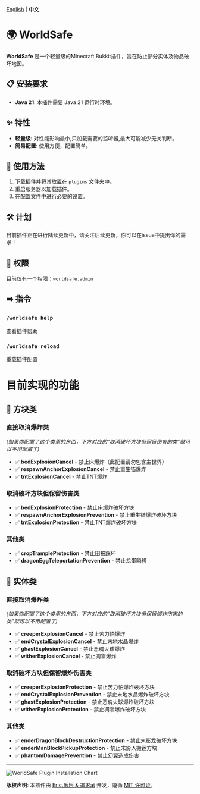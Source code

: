 
[English](README.md) | **中文**

# 🌍 WorldSafe

**WorldSafe** 是一个轻量级的Minecraft Bukkit插件，旨在防止部分实体及物品破坏地图。

## 📋 安装要求

- **Java 21**: 本插件需要 Java 21 运行时环境。

## ✨ 特性

- **轻量级**: 对性能影响最小,只加载需要的监听器,最大可能减少无关判断。
- **简易配置**: 使用方便，配置简单。

## 📖 使用方法

1. 下载插件并将其放置在 `plugins` 文件夹中。
2. 重启服务器以加载插件。
3. 在配置文件中进行必要的设置。

## 🛠️ 计划

目前插件正在进行陆续更新中，请关注后续更新，你可以在issue中提出你的需求！

## 🔐 权限

目前仅有一个权限：`worldsafe.admin`

## ➡️ 指令

### `/worldsafe help`
查看插件帮助

### `/worldsafe reload`
重载插件配置

# 目前实现的功能

## 🧱 方块类

### 直接取消爆炸类
*(如果你配置了这个类里的东西，下方对应的“取消破坏方块但保留伤害的类”就可以不用配置了)*

- ✅ **bedExplosionCancel** - 禁止床爆炸（此配置请勿包含主世界）
- ✅ **respawnAnchorExplosionCancel** - 禁止重生锚爆炸
- ✅ **tntExplosionCancel** - 禁止TNT爆炸

### 取消破坏方块但保留伤害类

- ✅ **bedExplosionProtection** - 禁止床爆炸破坏方块
- ✅ **respawnAnchorExplosionPrevention** - 禁止重生锚爆炸破坏方块
- ✅ **tntExplosionProtection** - 禁止TNT爆炸破坏方块

### 其他类

- ✅ **cropTrampleProtection** - 禁止田被踩坏
- ✅ **dragonEggTeleportationPrevention** - 禁止龙蛋瞬移

## 🧬 实体类

### 直接取消爆炸类
*(如果你配置了这个类里的东西，下方对应的“取消破坏方块但保留爆炸伤害的类”就可以不用配置了)*

- ✅ **creeperExplosionCancel** - 禁止苦力怕爆炸
- ✅ **endCrystalExplosionCancel** - 禁止末地水晶爆炸
- ✅ **ghastExplosionCancel** - 禁止恶魂火球爆炸
- ✅ **witherExplosionCancel** - 禁止凋零爆炸

### 取消破坏方块但保留爆炸伤害类

- ✅ **creeperExplosionProtection** - 禁止苦力怕爆炸破坏方块
- ✅ **endCrystalExplosionPrevention** - 禁止末地水晶爆炸破坏方块
- ✅ **ghastExplosionProtection** - 禁止恶魂火球爆炸破坏方块
- ✅ **witherExplosionProtection** - 禁止凋零爆炸破坏方块

### 其他类

- ✅ **enderDragonBlockDestructionProtection** - 禁止末影龙破坏方块
- ✅ **enderManBlockPickupProtection** - 禁止末影人搬运方块
- ✅ **phantomDamagePrevention** - 禁止幻翼造成伤害

---

![WorldSafe Plugin Installation Chart](https://bstats.org/signatures/bukkit/WorldSafe.svg)

**版权声明**: 本插件由 [Eric.乐乐 & 追求at](#) 开发，遵循 [MIT 许可证](#)。
